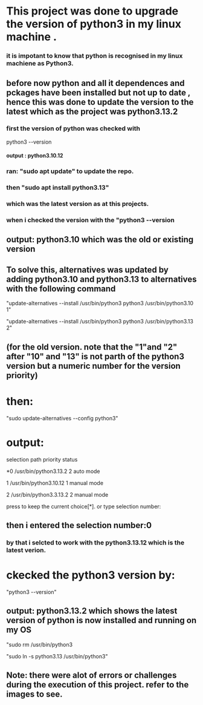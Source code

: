 # This project was done to upgrade the version of python3 in my linux machine .

### it is impotant to know that python is recognised in my linux machiene as Python3. 

## before now python and all it dependences and pckages have been installed but not up to date , hence this was done to update the version to the latest which as the project was python3.13.2

### first the version of python was checked with 

python3 --version

#### output : python3.10.12

### ran: "sudo apt update" to update the repo.

### then "sudo apt install python3.13"
 ### which was the latest version as at this projects.

 ### when i checked the version with the "python3 --version

 ## output: python3.10  which was the old or existing version 

 ## To solve this, alternatives was updated by adding python3.10 and python3.13 to alternatives with the following command

 "update-alternatives --install /usr/bin/python3 python3 /usr/bin/python3.10 1" 

 "update-alternatives --install /usr/bin/python3 python3 /usr/bin/python3.13 2"

 ## (for the old version. note that the "1"and "2" after "10" and "13" is not parth of the python3 version but a numeric number for the version priority)

 # then:
 "sudo update-alternatives --config python3"

 # output: 

selection                path                       priority        status

*0              /usr/bin/python3.13.2          2                   auto mode

 1             /usr/bin/python3.10.12          1                   manual mode

 2            /usr/bin/python3.3.13.2          2                   manual mode

 press <enter> to keep the current choice[*]. or type selection number:

 ## then i entered the selection number:0
### by that i selcted to work with the python3.13.12 which is the latest verion.
# ckecked the python3 version by: 

"python3 --version"

## output: python3.13.2  which shows the latest version of python is now installed and running on my OS

"sudo rm /usr/bin/python3

"sudo ln -s python3.13 /usr/bin/python3" 

## Note: there were alot of errors or challenges during the execution of this project. refer to the images to see.